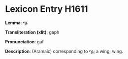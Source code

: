 # Lexicon Entry H1611

**Lemma**: גַּף

**Transliteration (xlit)**: gaph

**Pronunciation**: gaf

**Description**:
(Aramaic) corresponding to גַּף; a wing; wing.
